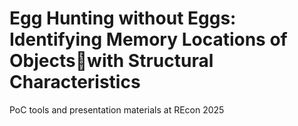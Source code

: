 # Egg Hunting without Eggs: Identifying Memory Locations of Objectswith Structural Characteristics

PoC tools and presentation materials at REcon 2025
